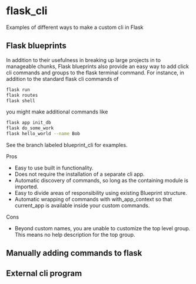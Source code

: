 # flask_cli

Examples of different ways to make a custom cli in Flask

## Flask blueprints

In addition to their usefulness in breaking up large projects in to manageable chunks, Flask blueprints also provide an easy way to add click cli commands and groups to the flask terminal command. For instance, in addition to the standard flask cli commands of

```bash
flask run
flask routes
flask shell
```

you might make additional commands like

```bash
flask app init_db
flask do_some_work
flask hello_world --name Bob
```

See the branch labeled blueprint_cli for examples.

Pros

- Easy to use built in functionality.
- Does not require the installation of a separate cli app.
- Automatic discovery of commands, so long as the containing module is imported.
- Easy to divide areas of responsibility using existing Blueprint structure.
- Automatic wrapping of commands with with_app_context so that current_app is available inside your custom commands.

Cons

- Beyond custom names, you are unable to customize the top level group. This means no help description for the top group.

## Manually adding commands to flask

## External cli program
